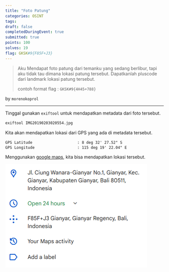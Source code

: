 ```yaml
---
title: "Foto Patung"
categories: OSINT
tags: 
draft: false
completedDuringEvent: true
submitted: true
points: 100
solves: 19
flag: GKSK#9{F85F+J3}
---
```

> Aku Mendapat foto patung dari temanku yang sedang berlibur, tapi aku tidak tau dimana lokasi patung tersebut. Dapatkanlah pluscode dari landmark lokasi patung tersebut.
>
> contoh format flag : `GKSK#9{4H45+788}`

by `morenokoprol`

---

Tinggal gunakan `exiftool` untuk mendapatkan metadata dari foto tersebut.

```bash
exiftool IMG20190203020554.jpg
```

Kita akan mendapatkan lokasi dari GPS yang ada di metadata tersebut.

```
GPS Latitude                    : 8 deg 32' 27.52" S
GPS Longitude                   : 115 deg 19' 22.04" E
```

Menggunakan [google maps](https://www.google.com/maps/place/Taman+Kota+Ciung+Wanara+Gianyar/@-8.5407343,115.3221572,19.38z/data=!4m6!3m5!1s0x2dd2165d83b5c8c3:0xb7143262946fe42b!8m2!3d-8.54091!4d115.3226862!16s%2Fg%2F11cn5pfxf8?entry=ttu&g_ep=EgoyMDI1MDUyMS4wIKXMDSoASAFQAw%3D%3D), kita bisa mendapatkan lokasi tersebut.

![alt text](image.png)
